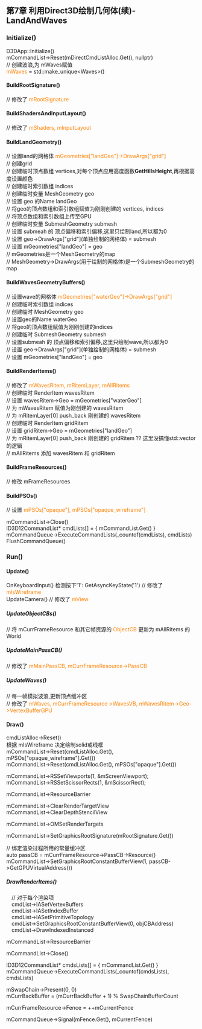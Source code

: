 ﻿## 第7章 利用Direct3D绘制几何体(续)-LandAndWaves
### Initialize()
D3DApp::Initialize()  
mCommandList->Reset(mDirectCmdListAlloc.Get(), nullptr)  
// 创建波浪,为 mWaves赋值  
<font color="#FF8000">mWaves</font> = std\::make_unique\<Waves>()  
#### BuildRootSignature() 
// 修改了 <font color="#FF8000">mRootSignature</font>  
#### BuildShadersAndInputLayout()
// 修改了 <font color="#FF8000">mShaders, mInputLayout</font>  
#### BuildLandGeometry()
// 设置land的网格体 <font color="#FF8000">mGeometries["landGeo"]->DrawArgs["grid"]</font>  
// 创建grid  
// 创建临时顶点数组 vertices,对每个顶点应用高度函数**GetHillsHeight**,再根据高度设置颜色  
// 创建临时索引数组 indices  
// 创建临时变量 MeshGeometry geo  
// 设置 geo 的Name landGeo  
// 将geo的顶点数组和索引数组赋值为刚刚创建的 vertices, indices  
// 将顶点数组和索引数组上传至GPU  
// 创建临时变量 SubmeshGeometry submesh  
// 设置 submeah 的 顶点偏移和索引偏移,这里只绘制land,所以都为0  
// 设置 geo->DrawArgs\["grid"](单独绘制的网格体) = submesh   
// 设置 mGeometries["landGeo"] = geo  
// mGeometries是一个MeshGeometry的map  
// MeshGeometry->DrawArgs(用于绘制的网格体)是一个SubmeshGeometry的map  
#### BuildWavesGeometryBuffers()
// 设置wave的网格体 <font color="#FF8000">mGeometries["waterGeo"]->DrawArgs["grid"]</font>  
// 创建临时索引数组 indices  
// 创建临时 MeshGeometry geo  
// 设置geo的Name waterGeo  
// 将geo的顶点数组赋值为刚刚创建的indices  
// 创建临时 SubmeshGeometry submesh  
// 设置submeah 的 顶点偏移和索引偏移,这里只绘制wave,所以都为0  
// 设置 geo->DrawArgs\["grid"](单独绘制的网格体) = submesh  
// 设置 mGeometries["landGeo"] = geo  
#### BuildRenderItems()
// 修改了 <font color="#FF8000">mWavesRitem, mRitemLayer, mAllRitems</font>  
// 创建临时 RenderItem wavesRitem  
// 设置 wavesRitem->Geo = mGeometries["waterGeo"]  
// 为 mWavesRitem 赋值为刚创建的 wavesRitem  
// 为 mRitemLayer[0] push_back 刚创建的 wavesRitem  
// 创建临时 RenderItem gridRitem  
// 设置 gridRitem->Geo = mGeometries["landGeo"]  
// 为 mRitemLayer[0] push_back 刚创建的 gridRitem ?? 这里没搞懂std::vector的逻辑  
// mAllRitems 添加 wavesRitem 和 gridRitem  
#### BuildFrameResources()
// 修改 mFrameResources  
#### BuildPSOs()
// 设置 <font color="#FF8000">mPSOs["opaque"], mPSOs["opaque_wireframe"]</font>  
  
mCommandList->Close()  
ID3D12CommandList* cmdLists[] = { mCommandList.Get() }  
mCommandQueue->ExecuteCommandLists(_countof(cmdLists), cmdLists)  
FlushCommandQueue()  
### Run()
#### Update()
OnKeyboardInput() 检测按下'1': GetAsyncKeyState('1') // 修改了 <font color="#FF8000">mIsWireframe</font>  
UpdateCamera() // 修改了 <font color="#FF8000">mView</font>  
##### UpdateObjectCBs()  
// 将 mCurrFrameResource 和其它帧资源的 <font color="#FF8000">ObjectCB</font> 更新为 mAllRitems 的 World  
##### UpdateMainPassCB()
// 修改了 <font color="#FF8000">mMainPassCB, mCurrFrameResource->PassCB</font>  
##### UpdateWaves()
// 每一帧模拟波浪,更新顶点缓冲区  
// 修改了 <font color="#FF8000">mWaves, mCurrFrameResource->WavesVB, mWavesRitem->Geo->VertexBufferGPU</font>  
#### Draw()
cmdListAlloc->Reset()  
根据 mIsWireframe 决定绘制solid或线框  
mCommandList->Reset(cmdListAlloc.Get(), mPSOs["opaque_wireframe"].Get())  
mCommandList->Reset(cmdListAlloc.Get(), mPSOs["opaque"].Get())
  
mCommandList->RSSetViewports(1, &mScreenViewport);  
mCommandList->RSSetScissorRects(1, &mScissorRect);  
  
mCommandList->ResourceBarrier  
  
mCommandList->ClearRenderTargetView  
mCommandList->ClearDepthStencilView  
  
mCommandList->OMSetRenderTargets  
  
mCommandList->SetGraphicsRootSignature(mRootSignature.Get())  
  
// 绑定渲染过程所用的常量缓冲区  
auto passCB = mCurrFrameResource->PassCB->Resource()  
mCommandList->SetGraphicsRootConstantBufferView(1, passCB->GetGPUVirtualAddress())  
##### DrawRenderItems()  
&emsp;// 对于每个渲染项  
&emsp;cmdList->IASetVertexBuffers  
&emsp;cmdList->IASetIndexBuffer  
&emsp;cmdList->IASetPrimitiveTopology  
&emsp;cmdList->SetGraphicsRootConstantBufferView(0, objCBAddress)  
&emsp;cmdList->DrawIndexedInstanced  
  
mCommandList->ResourceBarrier  
  
mCommandList->Close()  

ID3D12CommandList* cmdsLists[] = { mCommandList.Get() }  
mCommandQueue->ExecuteCommandLists(_countof(cmdsLists), cmdsLists)  
  
mSwapChain->Present(0, 0)  
mCurrBackBuffer = (mCurrBackBuffer + 1) % SwapChainBufferCount  
  
mCurrFrameResource->Fence = ++mCurrentFence  
  
mCommandQueue->Signal(mFence.Get(), mCurrentFence)  
